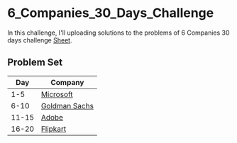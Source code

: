# 6_Companies_30_Days_Challenge

In this challenge, I'll uploading solutions to the problems of 6 Companies 30 days challenge [Sheet](https://docs.google.com/document/d/1jkVKWPcOAE2Xjt7GFLV-M8N50HygZpWcO26REFa7dZM/edit).

## Problem Set

| Day   | Company                                                                                                  |
| ----- | -------------------------------------------------------------------------------------------------------- |
| 1-5   | [Microsoft](https://github.com/vickyguptaa7/6_Companies_30_Days_Challenge/blob/main/Microsoft)           |
| 6-10  | [Goldman Sachs](https://github.com/vickyguptaa7/6_Companies_30_Days_Challenge/blob/main/GoldMan%20Sachs) |
| 11-15 | [Adobe](https://github.com/vickyguptaa7/6_Companies_30_Days_Challenge/blob/main/Adobe)                   |
| 16-20 | [Flipkart](https://github.com/vickyguptaa7/6_Companies_30_Days_Challenge/blob/main/Flipkart)             |
